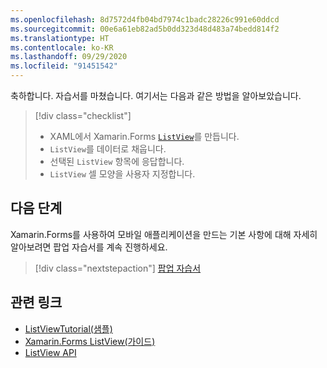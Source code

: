 ```yaml
---
ms.openlocfilehash: 8d7572d4fb04bd7974c1badc28226c991e60ddcd
ms.sourcegitcommit: 00e6a61eb82ad5b0dd323d48d483a74bedd814f2
ms.translationtype: HT
ms.contentlocale: ko-KR
ms.lasthandoff: 09/29/2020
ms.locfileid: "91451542"
---
```

축하합니다. 자습서를 마쳤습니다. 여기서는 다음과 같은 방법을 알아보았습니다.

> [!div class="checklist"]
>
> - XAML에서 Xamarin.Forms [`ListView`](xref:Xamarin.Forms.ListView)를 만듭니다.
> - `ListView`를 데이터로 채웁니다.
> - 선택된 `ListView` 항목에 응답합니다.
> - `ListView` 셀 모양을 사용자 지정합니다.

## <a name="next-steps"></a>다음 단계

Xamarin.Forms를 사용하여 모바일 애플리케이션을 만드는 기본 사항에 대해 자세히 알아보려면 팝업 자습서를 계속 진행하세요.

> [!div class="nextstepaction"]
> [팝업 자습서](~/get-started/tutorials/pop-ups/index.yml)

## <a name="related-links"></a>관련 링크

- [ListViewTutorial(샘플)](/samples/xamarin/xamarin-forms-samples/getstarted-tutorials-listviewtutorial/)
- [Xamarin.Forms ListView(가이드)](~/xamarin-forms/user-interface/listview/index.md)
- [ListView API](xref:Xamarin.Forms.ListView)